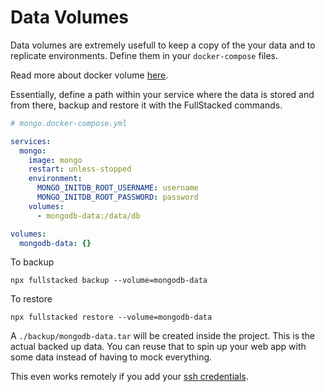# Data Volumes

Data volumes are extremely usefull to keep a copy of the your data and to replicate environments. Define them in your `docker-compose` files.

Read more about docker volume [here](https://docs.docker.com/storage/volumes/).

Essentially, define a path within your service where the data is stored and from there, backup and restore it with the FullStacked commands.

```yml
# mongo.docker-compose.yml

services:
  mongo:
    image: mongo
    restart: unless-stopped
    environment:
      MONGO_INITDB_ROOT_USERNAME: username
      MONGO_INITDB_ROOT_PASSWORD: password
    volumes:
      - mongodb-data:/data/db

volumes:
  mongodb-data: {}
```

To backup

```shell
npx fullstacked backup --volume=mongodb-data
```

To restore

```shell
npx fullstacked restore --volume=mongodb-data
```

A `./backup/mongodb-data.tar` will be created inside the project. This is the actual backed up data. You can reuse that to spin up your web app with some data instead of having to mock everything.

This even works remotely if you add your [ssh credentials](../Commands/Backup-Restore.md).
